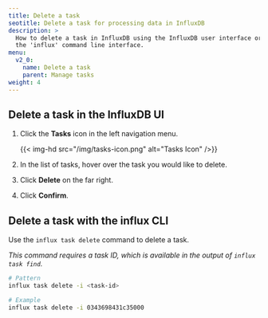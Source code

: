 ```yaml
---
title: Delete a task
seotitle: Delete a task for processing data in InfluxDB
description: >
  How to delete a task in InfluxDB using the InfluxDB user interface or using
  the 'influx' command line interface.
menu:
  v2_0:
    name: Delete a task
    parent: Manage tasks
weight: 4
---
```


## Delete a task in the InfluxDB UI
1. Click the **Tasks** icon in the left navigation menu.

    {{< img-hd src="/img/tasks-icon.png" alt="Tasks Icon" />}}

2. In the list of tasks, hover over the task you would like to delete.
3. Click **Delete** on the far right.
4. Click **Confirm**.


## Delete a task with the influx CLI
Use the `influx task delete` command to delete a task.

_This command requires a task ID, which is available in the output of `influx task find`._

```sh
# Pattern
influx task delete -i <task-id>

# Example
influx task delete -i 0343698431c35000
```
